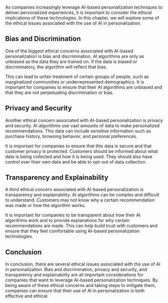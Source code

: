 
As companies increasingly leverage AI-based personalization techniques to deliver personalized experiences, it is important to consider the ethical implications of these technologies. In this chapter, we will explore some of the ethical issues associated with the use of AI in personalization.

Bias and Discrimination
-----------------------

One of the biggest ethical concerns associated with AI-based personalization is bias and discrimination. AI algorithms are only as unbiased as the data they are trained on. If the data is biased or discriminatory, the algorithm will reflect that bias.

This can lead to unfair treatment of certain groups of people, such as marginalized communities or underrepresented demographics. It is important for companies to ensure that their AI algorithms are unbiased and that they are not perpetuating discrimination or bias.

Privacy and Security
--------------------

Another ethical concern associated with AI-based personalization is privacy and security. AI algorithms use vast amounts of data to make personalized recommendations. This data can include sensitive information such as purchase history, browsing behavior, and personal preferences.

It is important for companies to ensure that this data is secure and that customer privacy is protected. Customers should be informed about what data is being collected and how it is being used. They should also have control over their own data and be able to opt-out of data collection.

Transparency and Explainability
-------------------------------

A third ethical concern associated with AI-based personalization is transparency and explainability. AI algorithms can be complex and difficult to understand. Customers may not know why a certain recommendation was made or how the algorithm works.

It is important for companies to be transparent about how their AI algorithms work and to provide explanations for why certain recommendations are made. This can help build trust with customers and ensure that they feel comfortable using AI-based personalization technologies.

Conclusion
----------

In conclusion, there are several ethical issues associated with the use of AI in personalization. Bias and discrimination, privacy and security, and transparency and explainability are all important considerations for companies that want to leverage AI-based personalization techniques. By being aware of these ethical concerns and taking steps to mitigate them, companies can ensure that their use of AI in personalization is both effective and ethical.
